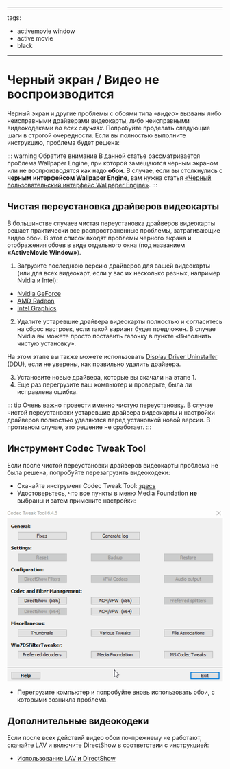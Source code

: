 - - -
tags:
  - activemovie window
  - active movie
  - black
- - -


# Черный экран / Видео не воспроизводится

Черный экран и другие проблемы с обоями типа *«видео»* вызваны либо неисправными драйверами видеокарты, либо неисправными видеокодеками *во всех случаях*. Попробуйте проделать следующие шаги в строгой очередности. Если вы полностью выполните инструкцию, проблема будет решена:

::: warning
Обратите внимание В данной статье рассматривается проблема Wallpaper Engine, при которой замещаются черным экраном или не воспроизводятся как надо **обои**. В случае, если вы столкнулись с **черным интерфейсом Wallpaper Engine**, вам нужна статья [«Черный пользовательский интерфейс Wallpaper Engine»](/interface/broken.html#wallpaper-engine-interface-is-black).
:::

## Чистая переустановка драйверов видеокарты

В большинстве случаев чистая переустановка драйверов видеокарты решает практически все распространенные проблемы, затрагивающие видео обои. В этот список входят проблемы черного экрана и отображения обоев в виде отдельного окна (под названием **«ActiveMovie Window»**).

1. Загрузите последнюю версию драйверов для вашей видеокарты (или для всех видеокарт, если у вас их несколько разных, например Nvidia и Intel):

* [Nvidia GeForce](https://www.nvidia.com/Download/index.aspx)
* [AMD Radeon](https://www.amd.com/support)
* [Intel Graphics](https://downloadcenter.intel.com/product/80939/Graphics-Drivers)

2. Удалите устаревшие драйвера видеокарты полностью и согласитесь на сброс настроек, если такой вариант будет предложен. В случае Nvidia вы можете просто поставить галочку в пункте «Выполнить чистую установку».

На этом этапе вы также можете использовать [Display Driver Uninstaller (DDU)](https://www.guru3d.com/files-details/display-driver-uninstaller-download.html), если не уверены, как правильно удалить драйвера.

3. Установите новые драйвера, которые вы скачали на этапе 1.
4. Еще раз перегрузите ваш компьютер и проверьте, была ли исправлена ошибка.

::: tip
Очень важно провести именно чистую переустановку. В случае чистой переустановки устаревшие драйвера видеокарты и настройки драйверов полностью удаляются перед установкой новой версии. В противном случае, это решение не сработает.
:::

## Инструмент Codec Tweak Tool

Если после чистой переустановки драйверов видеокарты проблема не была решена, попробуйте перезагрузить видеокодеки:

* Скачайте инструмент Codec Tweak Tool: [здесь](https://www.codecguide.com/download_other.htm)
* Удостоверьтесь, что все пункты в меню Media Foundation **не** выбраны и затем примените настройки:

![Снимите галочки со всех пунктов в меню Media Foundation](./codectweak.gif)

* Перегрузите компьютер и попробуйте вновь использовать обои, с которыми возникла проблема.

## Дополнительные видеокодеки

Если после всех действий видео обои по-прежнему не работают, скачайте LAV и включите DirectShow в соответствии с инструкцией:

* [Использование LAV и DirectShow](/videos/lav.html)